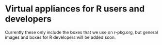 
# Virtual appliances for R users and developers

Currently these only include the boxes that we use on r-pkg.org,
but general images and boxes for R developers will be added soon.
